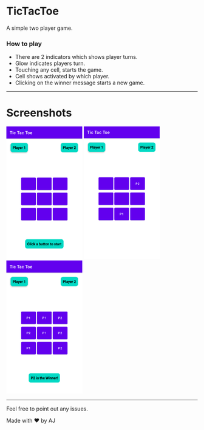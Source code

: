 # TicTacToe  
A simple two player game.  
### How to play
* There are 2 indicators which shows player turns.  
* Glow indicates players turn.  
* Touching any cell, starts the game.  
* Cell shows activated by which player.  
* Clicking on the winner message starts a new game.
___

# Screenshots

<img src="https://github.com/AshutoshAJ/ProjectScreenshots/blob/master/TicTacToe/Launcher.png" width="200px" height="350px">
<img src="https://github.com/AshutoshAJ/ProjectScreenshots/blob/master/TicTacToe/GameOn.png" width="200px" height="350px">
<img src="https://github.com/AshutoshAJ/ProjectScreenshots/blob/master/TicTacToe/GameFinish.png" width="200px" height="350px">  

___
Feel free to point out any issues.  

Made with ❤️ by AJ
